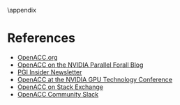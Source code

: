 \appendix

References
==========

* [OpenACC.org](http://openacc.org)
* [OpenACC on the NVIDIA Parallel Forall Blog](http://devblogs.nvidia.com/parallelforall/tag/openacc/)
* [PGI Insider Newsletter](https://www.pgroup.com/resources/articles.htm)
* [OpenACC at the NVIDIA GPU Technology Conference](http://bit.ly/gtc-openacc)
* [OpenACC on Stack Exchange](http://stackoverflow.com/questions/tagged/openacc)
* [OpenACC Community Slack](https://www.openacc.org/community#slack)
